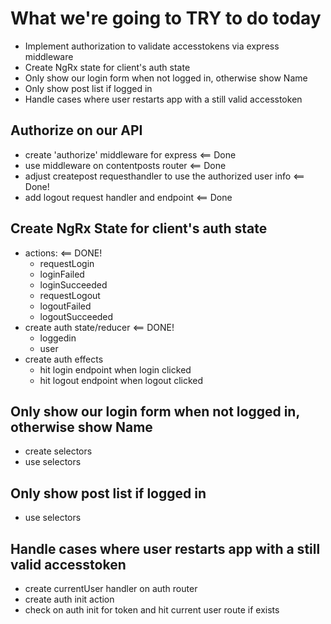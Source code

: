 # What we're going to TRY to do today

- Implement authorization to validate accesstokens via express middleware
- Create NgRx state for client's auth state
- Only show our login form when not logged in, otherwise show Name
- Only show post list if logged in
- Handle cases where user restarts app with a still valid accesstoken

## Authorize on our API

- create 'authorize' middleware for express <== Done
- use middleware on contentposts router <== Done
- adjust createpost requesthandler to use the authorized user info <== Done!
- add logout request handler and endpoint <== Done

## Create NgRx State for client's auth state

- actions: <== DONE!
  - requestLogin
  - loginFailed
  - loginSucceeded
  - requestLogout
  - logoutFailed
  - logoutSucceeded
- create auth state/reducer <== DONE!
  - loggedin
  - user
- create auth effects
  - hit login endpoint when login clicked
  - hit logout endpoint when logout clicked

## Only show our login form when not logged in, otherwise show Name

- create selectors
- use selectors

## Only show post list if logged in

- use selectors

## Handle cases where user restarts app with a still valid accesstoken

- create currentUser handler on auth router
- create auth init action
- check on auth init for token and hit current user route if exists
